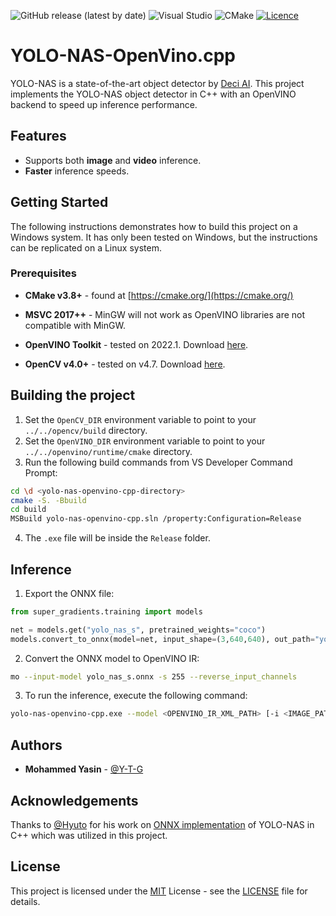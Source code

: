 
![GitHub release (latest by
date)](https://img.shields.io/badge/C%2B%2B-00599C?style=for-the-badge&logo=c%2B%2B&logoColor=white)
![Visual
Studio](https://img.shields.io/badge/Visual%20Studio-5C2D91.svg?style=for-the-badge&logo=visual-studio&logoColor=white)
![CMake](https://img.shields.io/badge/CMake-%23008FBA.svg?style=for-the-badge&logo=cmake&logoColor=white)
[![Licence](https://img.shields.io/github/license/Ileriayo/markdown-badges?style=for-the-badge)](./LICENSE)

# YOLO-NAS-OpenVino.cpp

YOLO-NAS is a state-of-the-art object detector by [Deci
AI](https://github.com/Deci-AI/super-gradients). This
project implements the YOLO-NAS object detector in C++ with
an OpenVINO backend to speed up inference performance.

## Features

* Supports both **image** and **video** inference.
* **Faster** inference speeds.

## Getting Started

The following instructions demonstrates how to build this
project on a Windows system. It has only been tested on
Windows, but the instructions can be replicated on a Linux
system.

### Prerequisites

* **CMake v3.8+** - found at
[https://cmake.org/](https://cmake.org/)

* **MSVC 2017++** - MinGW will not work as OpenVINO
libraries are not compatible with MinGW.

* **OpenVINO Toolkit** - tested on 2022.1. Download
[here](https://storage.openvinotoolkit.org/repositories/openvino/packages/).

* **OpenCV v4.0+** - tested on v4.7. Download
[here](https://github.com/opencv/opencv/releases/).


## Building the project

1. Set the `OpenCV_DIR` environment variable to point to
your `../../opencv/build` directory.
1. Set the `OpenVINO_DIR` environment variable to point to
your `../../openvino/runtime/cmake` directory.
1. Run the following build commands from VS Developer
Command Prompt:

```bash
cd \d <yolo-nas-openvino-cpp-directory>
cmake -S. -Bbuild
cd build
MSBuild yolo-nas-openvino-cpp.sln /property:Configuration=Release
```

4. The `.exe` file will be inside the `Release` folder.

## Inference

1. Export the ONNX file:
```python
from super_gradients.training import models

net = models.get("yolo_nas_s", pretrained_weights="coco")
models.convert_to_onnx(model=net, input_shape=(3,640,640), out_path="yolo_nas_s.onnx")
```

2. Convert the ONNX model to OpenVINO IR:
```bash
mo --input-model yolo_nas_s.onnx -s 255 --reverse_input_channels
```

3. To run the inference, execute the following command:
```bash
yolo-nas-openvino-cpp.exe --model <OPENVINO_IR_XML_PATH> [-i <IMAGE_PATH> | -v <VIDEO_PATH>] [--imgsz IMAGE_SIZE] [--gpu] [--iou-thresh IOU_THRESHOLD] [--score-thresh CONFIDENCE_THRESHOLD]
```

## Authors

* **Mohammed Yasin** - [@Y-T-G](https://github.com/Y-T-G)

## Acknowledgements

Thanks to [@Hyuto](https://github.com/Hyuto) for his work on
[ONNX
implementation](https://github.com/Hyuto/yolo-nas-onnx) of
YOLO-NAS in C++ which was utilized in this project.

## License

This project is licensed under the
[MIT](https://mit-license.org/) License - see the
[LICENSE](LICENSE) file for details.

